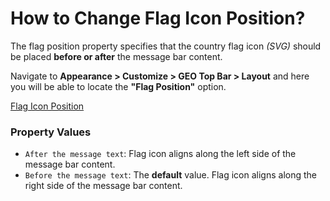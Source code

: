 # How to Change Flag Icon Position?

The flag position property specifies that the country flag icon *(SVG)* should be placed **before or after** the message bar content.

Navigate to **Appearance > Customize > GEO Top Bar > Layout** and here you will be able to locate the **"Flag Position"** option.

[Flag Icon Position](https://dl.dropboxusercontent.com/1/view/724azf8o7myq2yt/Envato/Geo%20top%20bar%20-doc/flag-icon-position.gif)

### Property Values

* ```After the message text```:  Flag icon aligns along the left side of the message bar content.
* ```Before the message text```: The **default** value. Flag icon aligns along the right side of the message bar content.
